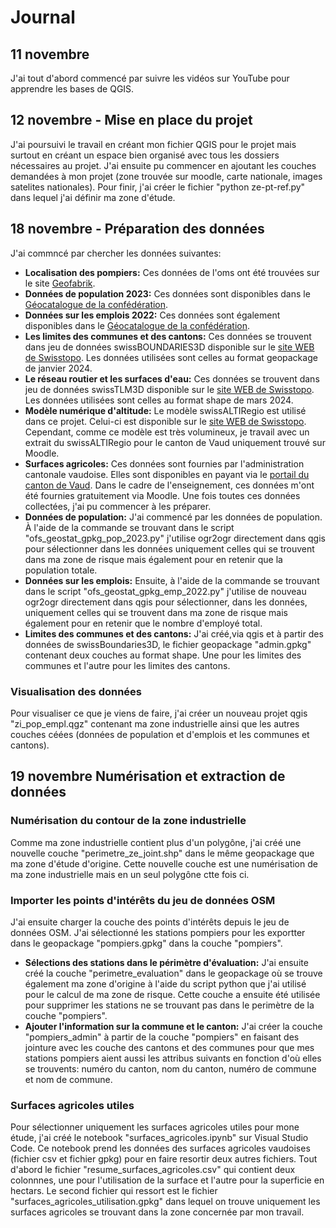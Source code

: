 # Journal
## 11 novembre
J'ai tout d'abord commencé par suivre les vidéos sur YouTube pour apprendre les bases de QGIS. 
## 12 novembre - Mise en place du projet
J'ai poursuivi le travail en créant mon fichier QGIS pour le projet mais surtout en créant un espace bien organisé avec tous les dossiers nécessaires au projet. J'ai ensuite pu commencer en ajoutant les couches demandées à mon projet (zone trouvée sur moodle, carte nationale, images satelites nationales). Pour finir, j'ai créer le fichier "python ze-pt-ref.py" dans lequel j'ai définir ma zone d'étude.
## 18 novembre - Préparation des données
J'ai commncé par chercher les données suivantes:
+ **Localisation des pompiers:** Ces données de l'oms ont été trouvées sur le site [Geofabrik](https://download.geofabrik.de/europe/switzerland.html).
+ **Données de population 2023:** Ces données sont disponibles dans le [Géocatalogue de la confédération](https://www.bfs.admin.ch/bfs/fr/home/services/geostat/geodonnees-statistique-federale/batiments-logements-menages-personnes/population-menages-depuis-2010.html#geodaten_statpop__content_bfs_fr_home_dienstleistungen_geostat_geodaten-bundesstatistik_gebaeude-wohnungen-haushalte-personen_bevoelkerung-haushalte-ab-2010_jcr_content_par_tabs).
+ **Données sur les emplois 2022:** Ces données sont également disponibles dans le [Géocatalogue de la confédération](https://www.bfs.admin.ch/bfs/fr/home/services/geostat/geodonnees-statistique-federale/etablissements-emplois/statistique-structurel-entreprises-statent-depuis-2011.html).
+ **Les limites des communes et des cantons:** Ces données se trouvent dans jeu de données swissBOUNDARIES3D disponible sur le [site WEB de Swisstopo](https://www.swisstopo.admin.ch/de/landschaftsmodell-swissboundaries3d). Les données utilisées sont celles au format geopackage de janvier 2024.
+ **Le réseau routier et les surfaces d'eau:** Ces données se trouvent dans jeu de données swissTLM3D disponible sur le [site WEB de Swisstopo](https://www.swisstopo.admin.ch/de/landschaftsmodell-swisstlm3d). Les données utilisées sont celles au format shape de mars 2024.
+ **Modèle numérique d'altitude:** Le modèle swissALTIRegio est utilisé dans ce projet. Celui-ci est disponible sur le [site WEB de Swisstopo](https://www.swisstopo.admin.ch/de/hoehenmodell-swissaltiregio). Cependant, comme ce modèle est très volumineux, je travail avec un extrait du swissALTIRegio pour le canton de Vaud uniquement trouvé sur Moodle.
+ **Surfaces agricoles:** Ces données sont fournies par l'administration cantonale vaudoise. Elles sont disponibles en payant via le [portail du canton de Vaud](https://viageo.ch/catalogue/donnee/201360#orderAction). Dans le cadre de l'enseignement, ces données m'ont été fournies gratuitement via Moodle.
Une fois toutes ces données collectées, j'ai pu commencer à les préparer. 
+ **Données de population:** J'ai commencé par les données de population. À l'aide de la commande se trouvant dans le script "ofs_geostat_gpkg_pop_2023.py" j'utilise ogr2ogr directement dans qgis pour sélectionner dans les données uniquement celles qui se trouvent dans ma zone de risque mais également pour en retenir que la population totale.
+ **Données sur les emplois:** Ensuite, à l'aide de la commande se trouvant dans le script "ofs_geostat_gpkg_emp_2022.py" j'utilise de nouveau ogr2ogr directement dans qgis pour sélectionner, dans les données, uniquement celles qui se trouvent dans ma zone de risque mais également pour en retenir que le nombre d'employé total.
+ **Limites des communes et des cantons:** J'ai créé,via qgis et à partir des données de swissBoundaries3D, le fichier geopackage "admin.gpkg" contenant deux couches au format shape. Une pour les limites des communes et l'autre pour les limites des cantons.
### Visualisation des données
Pour visualiser ce que je viens de faire, j'ai créer un nouveau projet qgis "zi_pop_empl.qgz" contenant ma zone industrielle ainsi que les autres couches céées (données de population et d'emplois et les communes et cantons). 
## 19 novembre Numérisation et extraction de données
### Numérisation du contour de la zone industrielle
Comme ma zone industrielle contient plus d'un polygône, j'ai créé une nouvelle couche "perimetre_ze_joint.shp" dans le même geopackage que ma zone d'étude d'origine. Cette nouvelle couche est une numérisation de ma zone industrielle mais en un seul polygône ctte fois ci.
### Importer les points d'intérêts du jeu de données OSM
J'ai ensuite charger la couche des points d'intérêts depuis le jeu de données OSM. J'ai sélectionné les stations pompiers pour les exportter dans le geopackage "pompiers.gpkg" dans la couche "pompiers". 
+ **Sélections des stations dans le périmètre d'évaluation:** J'ai ensuite créé la couche "perimetre_evaluation" dans le geopackage où se trouve également ma zone d'origine à l'aide du script python que j'ai utilisé pour le calcul de ma zone de risque. Cette couche a ensuite été utilisée pour supprimer les stations ne se trouvant pas dans le perimètre de la couche "pompiers".
+ **Ajouter l'information sur la commune et le canton:** J'ai créer la couche "pompiers_admin" à partir de la couche "pompiers" en faisant des jointure avec les couche des cantons et des communes pour que mes stations pompiers aient aussi les attribus suivants en fonction d'où elles se trouvents: numéro du canton, nom du canton, numéro de commune et nom de commune.
### Surfaces agricoles utiles
Pour sélectionner uniquement les surfaces agricoles utiles pour mone étude, j'ai créé le notebook "surfaces_agricoles.ipynb" sur Visual Studio Code.  Ce notebook prend les données des surfaces agricoles vaudoises (fichier csv et fichier gpkg) pour en faire resortir deux autres fichiers. Tout d'abord le fichier "resume_surfaces_agricoles.csv" qui contient deux colonnnes, une pour l'utilisation de la surface et l'autre pour la superficie en hectars. Le second fichier qui ressort est le fichier "surfaces_agricoles_utilisation.gpkg" dans lequel on trouve uniquement les surfaces agricoles se trouvant dans la zone concernée par mon travail. 
